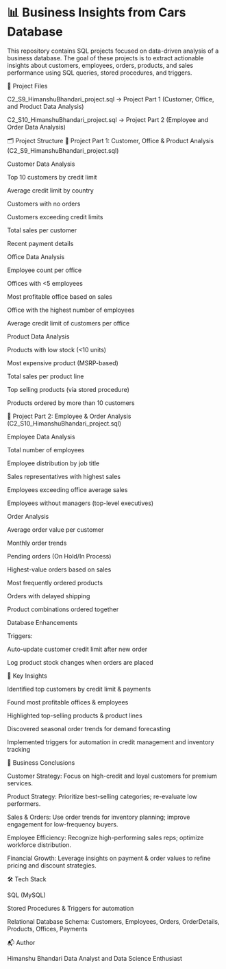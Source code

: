 # 📊 Business Insights from Cars Database

This repository contains SQL projects focused on data-driven analysis of a business database. The goal of these projects is to extract actionable insights about customers, employees, orders, products, and sales performance using SQL queries, stored procedures, and triggers.

📁 Project Files

C2_S9_HimanshuBhandari_project.sql → Project Part 1 (Customer, Office, and Product Data Analysis)

C2_S10_HimanshuBhandari_project.sql → Project Part 2 (Employee and Order Data Analysis)

🗂 Project Structure
🔹 Project Part 1: Customer, Office & Product Analysis (C2_S9_HimanshuBhandari_project.sql)

Customer Data Analysis

Top 10 customers by credit limit

Average credit limit by country

Customers with no orders

Customers exceeding credit limits

Total sales per customer

Recent payment details

Office Data Analysis

Employee count per office

Offices with <5 employees

Most profitable office based on sales

Office with the highest number of employees

Average credit limit of customers per office

Product Data Analysis

Products with low stock (<10 units)

Most expensive product (MSRP-based)

Total sales per product line

Top selling products (via stored procedure)

Products ordered by more than 10 customers

🔹 Project Part 2: Employee & Order Analysis (C2_S10_HimanshuBhandari_project.sql)

Employee Data Analysis

Total number of employees

Employee distribution by job title

Sales representatives with highest sales

Employees exceeding office average sales

Employees without managers (top-level executives)

Order Analysis

Average order value per customer

Monthly order trends

Pending orders (On Hold/In Process)

Highest-value orders based on sales

Most frequently ordered products

Orders with delayed shipping

Product combinations ordered together

Database Enhancements

Triggers:

Auto-update customer credit limit after new order

Log product stock changes when orders are placed

📌 Key Insights

Identified top customers by credit limit & payments

Found most profitable offices & employees

Highlighted top-selling products & product lines

Discovered seasonal order trends for demand forecasting

Implemented triggers for automation in credit management and inventory tracking

🚀 Business Conclusions

Customer Strategy: Focus on high-credit and loyal customers for premium services.

Product Strategy: Prioritize best-selling categories; re-evaluate low performers.

Sales & Orders: Use order trends for inventory planning; improve engagement for low-frequency buyers.

Employee Efficiency: Recognize high-performing sales reps; optimize workforce distribution.

Financial Growth: Leverage insights on payment & order values to refine pricing and discount strategies.

🛠️ Tech Stack

SQL (MySQL)

Stored Procedures & Triggers for automation

Relational Database Schema: Customers, Employees, Orders, OrderDetails, Products, Offices, Payments

📬 Author

Himanshu Bhandari
Data Analyst and Data Science Enthusiast
